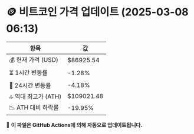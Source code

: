 # 🪙 비트코인 가격 업데이트 (2025-03-08 06:13)

| 항목                | 값 |
|--------------------|----------------|
| 💰 현재 가격 (USD) | $86925.54 |
| ⏳ 1시간 변동률    | -1.28% |
| 📆 24시간 변동률   | -4.18% |
| 🔝 역대 최고가 (ATH) | $109021.48 |
| 📉 ATH 대비 하락률 | -19.95% |

🔄 **이 파일은 GitHub Actions에 의해 자동으로 업데이트됩니다.**
